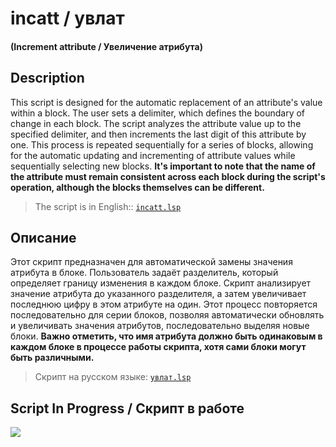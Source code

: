 # incatt / увлат 
#### **(Increment attribute / Увеличение атрибута)**

## Description
This script is designed for the automatic replacement of an attribute's value within a block. The user sets a delimiter, which defines the boundary of change in each block. The script analyzes the attribute value up to the specified delimiter, and then increments the last digit of this attribute by one. This process is repeated sequentially for a series of blocks, allowing for the automatic updating and incrementing of attribute values while sequentially selecting new blocks. **It's important to note that the name of the attribute must remain consistent across each block during the script's operation, although the blocks themselves can be different.**
> The script is in English:: [`incatt.lsp`](https://github.com/thetitorenko/autolisp/raw/main/incatt/incatt.lsp)

## Описание 
Этот скрипт предназначен для автоматической замены значения атрибута в блоке. Пользователь задаёт разделитель, который определяет границу изменения в каждом блоке. Скрипт анализирует значение атрибута до указанного разделителя, а затем увеличивает последнюю цифру в этом атрибуте на один. Этот процесс повторяется последовательно для серии блоков, позволяя автоматически обновлять и увеличивать значения атрибутов, последовательно выделяя новые блоки. **Важно отметить, что имя атрибута должно быть одинаковым в каждом блоке в процессе работы скрипта, хотя сами блоки могут быть различными.**
> Скрипт на русском языке: [`увлат.lsp`](https://github.com/thetitorenko/autolisp/raw/main/incatt/%D1%83%D0%B2%D0%BB%D0%B0%D1%82.lsp)

## Script In Progress / Скрипт в работе
![](inprogress.gif)